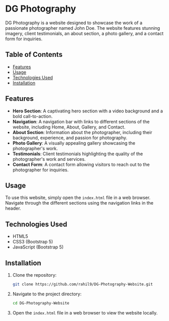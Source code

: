 # DG Photography

DG Photography is a website designed to showcase the work of a passionate photographer named John Doe. The website features stunning imagery, client testimonials, an about section, a photo gallery, and a contact form for inquiries.

## Table of Contents

- [Features](#features)
- [Usage](#usage)
- [Technologies Used](#technologies-used)
- [Installation](#installation)

## Features

- **Hero Section**: A captivating hero section with a video background and a bold call-to-action.
- **Navigation**: A navigation bar with links to different sections of the website, including Home, About, Gallery, and Contact.
- **About Section**: Information about the photographer, including their background, experience, and passion for photography.
- **Photo Gallery**: A visually appealing gallery showcasing the photographer's work.
- **Testimonials**: Client testimonials highlighting the quality of the photographer's work and services.
- **Contact Form**: A contact form allowing visitors to reach out to the photographer for inquiries.

## Usage

To use this website, simply open the `index.html` file in a web browser. Navigate through the different sections using the navigation links in the header.

## Technologies Used

- HTML5
- CSS3 (Bootstrap 5)
- JavaScript (Bootstrap 5)

## Installation

1. Clone the repository:

   ```bash
   git clone https://github.com/rahil9/DG-Photography-Website.git
   ```

2. Navigate to the project directory:

   ```bash
   cd DG-Photography-Website
   ```

3. Open the `index.html` file in a web browser to view the website locally.
